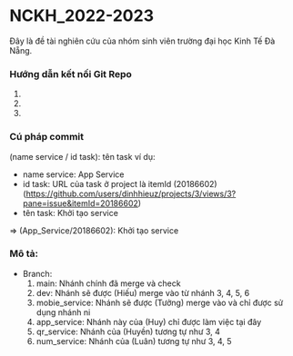 # NCKH_2022-2023

Đây là đề tài nghiên cứu của nhóm sinh viên trường đại học Kinh Tế Đà Nẵng. 

### Hướng dẫn kết nối Git Repo

1. 
2. 
3. 

### Cú pháp commit

(name service / id task): tên task
ví dụ: 
  - name service: App Service
  - id task: URL của task ở project là itemId (20186602) (https://github.com/users/dinhhieuz/projects/3/views/3?pane=issue&itemId=20186602)
  - tên task: Khởi tạo service
  
 => (App_Service/20186602): Khởi tạo service
 
 ### Mô tả:
 
  - Branch: 
    1. main: Nhánh chính đã merge và check
    2. dev: Nhánh sẽ được (Hiếu) merge vào từ nhánh 3, 4, 5, 6
    3. mobie_service: Nhánh sẽ được (Tưởng) merge vào và chỉ được sử dụng nhánh ni
    4. app_service: Nhánh này của (Huy) chỉ được làm việc tại đây
    5. qr_service: Nhánh của (Huyền) tương tự như 3, 4
    6. num_service: Nhánh của (Luân) tương tự như 3, 4, 5
  
